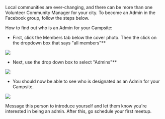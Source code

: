 Local communities are ever-changing, and there can be more than one Volunteer Community Manager for your city. To become an Admin in the Facebook group, follow the steps below.

How to find out who is an Admin for your Campsite:

* First, click the Members tab below the cover photo. Then the click on the dropdown box that says "all members"**

![](http://i.imgur.com/qLx6kVZ.png?1)

* Next, use the drop down box to select "Admins"**

![](http://i.imgur.com/pfB2pDP.png?1)

* You should now be able to see who is designated as an Admin for your Campsite.

![](http://i.imgur.com/AwoYT01.png?1)

Message this person to introduce yourself and let them know you're interested in being an admin. After this, go schedule your first meetup.
